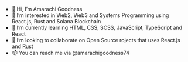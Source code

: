 - 👋 Hi, I’m Amarachi Goodness
- 👀 I’m interested in Web2, Web3 and Systems Programming using React.js, Rust and Solana Blockchain
- 🌱 I’m currently learning HTML, CSS, SCSS, JavaScript, TypeScript and React
- 💞️ I’m looking to collaborate on Open Source rojects that uses React.js and Rust
- 📫 You can reach me via @amarachigoodness74

<!---
amarachigoodness74/amarachigoodness74 is a ✨ special ✨ repository because its `README.md` (this file) appears on your GitHub profile.
You can click the Preview link to take a look at your changes.
--->
